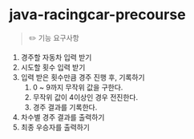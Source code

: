 # java-racingcar-precourse
> ✏️ 기능 요구사항
1. 경주할 자동차 입력 받기
2. 시도할 횟수 입력 받기
3. 입력 받은 횟수만큼 경주 진행 후, 기록하기
   1. 0 ~ 9까지 무작위 값을 구한다.
   2. 무작위 값이 4이상인 경우 전진한다.
   3. 경주 결과를 기록한다.
4. 차수별 경주 결과를 출력하기
5. 최종 우승자를 출력하기
